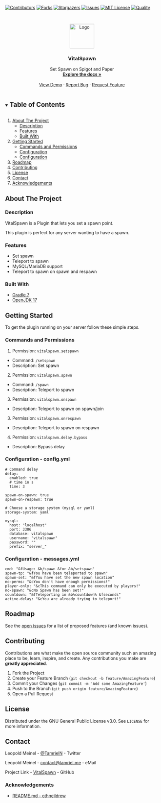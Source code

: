 <!-- PROJECT SHIELDS -->
[![Contributors][contributors-shield]][contributors-url]
[![Forks][forks-shield]][forks-url]
[![Stargazers][stars-shield]][stars-url]
[![Issues][issues-shield]][issues-url]
[![MIT License][license-shield]][license-url]
[![Quality][quality-shield]][quality-url]

<!-- PROJECT LOGO -->
<!--suppress ALL -->
<br />
<p align="center">
  <a href="https://github.com/LeoMeinel/VitalSpawn">
    <img src="images/logo.png" alt="Logo" width="80" height="80">
  </a>

<h3 align="center">VitalSpawn</h3>

  <p align="center">
    Set Spawn on Spigot and Paper
    <br />
    <a href="https://github.com/LeoMeinel/VitalSpawn"><strong>Explore the docs »</strong></a>
    <br />
    <br />
    <a href="https://github.com/LeoMeinel/VitalSpawn">View Demo</a>
    ·
    <a href="https://github.com/LeoMeinel/VitalSpawn/issues">Report Bug</a>
    ·
    <a href="https://github.com/LeoMeinel/VitalSpawn/issues">Request Feature</a>
  </p>

<!-- TABLE OF CONTENTS -->
<details open="open">
  <summary><h2 style="display: inline-block">Table of Contents</h2></summary>
  <ol>
    <li>
      <a href="#about-the-project">About The Project</a>
      <ul>
        <li><a href="#description">Description</a></li>
        <li><a href="#features">Features</a></li>
        <li><a href="#built-with">Built With</a></li>
      </ul>
    </li>
    <li>
      <a href="#getting-started">Getting Started</a>
      <ul>
        <li><a href="#commands-and-permissions">Commands and Permissions</a></li>
        <li><a href="#configuration - config.yml">Configuration</a></li>
		<li><a href="#configuration - messages.yml">Configuration</a></li>
      </ul>
    </li>
    <li><a href="#roadmap">Roadmap</a></li>
    <li><a href="#contributing">Contributing</a></li>
    <li><a href="#license">License</a></li>
    <li><a href="#contact">Contact</a></li>
    <li><a href="#acknowledgements">Acknowledgements</a></li>
  </ol>
</details>

<!-- ABOUT THE PROJECT -->

## About The Project

### Description

VitalSpawn is a Plugin that lets you set a spawn point.

This plugin is perfect for any server wanting to have a spawn.

### Features

* Set spawn
* Teleport to spawn
* MySQL/MariaDB support
* Teleport to spawn on spawn and respawn

### Built With

* [Gradle 7](https://docs.gradle.org/7.4/release-notes.html)
* [OpenJDK 17](https://openjdk.java.net/projects/jdk/17/)

<!-- GETTING STARTED -->

## Getting Started

To get the plugin running on your server follow these simple steps.

### Commands and Permissions

1. Permission: `vitalspawn.setspawn`

* Command: `/setspawn`
* Description: Set spawn

2. Permission: `vitalspawn.spawn`

* Command: `/spawn`
* Description: Teleport to spawn

3. Permission: `vitalspawn.onspawn`

* Description: Teleport to spawn on spawn/join

3. Permission: `vitalspawn.onrespawn`

* Description: Teleport to spawn on respawn

4. Permission: `vitalspawn.delay.bypass`

* Description: Bypass delay

### Configuration - config.yml

```
# Command delay
delay:
  enabled: true
  # time in s
  time: 3

spawn-on-spawn: true
spawn-on-respawn: true

# Choose a storage system (mysql or yaml)
storage-system: yaml

mysql:
  host: "localhost"
  port: 3306
  database: vitalspawn
  username: "vitalspawn"
  password: ""
  prefix: "server_"
```

### Configuration - messages.yml

```
cmd: "&fUsage: &b/spawn &for &b/setspawn"
spawn-tp: "&fYou have been teleported to spawn"
spawn-set: "&fYou have set the new spawn location"
no-perms: "&cYou don't have enough permissions!"
player-only: "&cThis command can only be executed by players!"
no-spawn: "&cNo Spawn has been set!"
countdown: "&fTeleporting in &b%countdown% &fseconds"
active-delay: "&cYou are already trying to teleport!"
```

<!-- ROADMAP -->

## Roadmap

See the [open issues](https://github.com/LeoMeinel/VitalSpawn/issues) for a list of proposed features (and known
issues).

<!-- CONTRIBUTING -->

## Contributing

Contributions are what make the open source community such an amazing place to be, learn, inspire, and create. Any
contributions you make are **greatly appreciated**.

1. Fork the Project
2. Create your Feature Branch (`git checkout -b feature/AmazingFeature`)
3. Commit your Changes (`git commit -m 'Add some AmazingFeature'`)
4. Push to the Branch (`git push origin feature/AmazingFeature`)
5. Open a Pull Request

<!-- LICENSE -->

## License

Distributed under the GNU General Public License v3.0. See `LICENSE` for more information.

<!-- CONTACT -->

## Contact

Leopold Meinel - [@TamrielN](https://twitter.com/TamrielN) - Twitter

Leopold Meinel - [contact@tamriel.me](mailto:contact@tamriel.me) - eMail

Project Link - [VitalSpawn](https://github.com/LeoMeinel/VitalSpawn) - GitHub

<!-- ACKNOWLEDGEMENTS -->

### Acknowledgements

* [README.md - othneildrew](https://github.com/othneildrew/Best-README-Template)

<!-- MARKDOWN LINKS & IMAGES -->

[contributors-shield]: https://img.shields.io/github/contributors-anon/LeoMeinel/VitalSpawn?style=for-the-badge

[contributors-url]: https://github.com/LeoMeinel/VitalSpawn/graphs/contributors

[forks-shield]: https://img.shields.io/github/forks/LeoMeinel/VitalSpawn?label=Forks&style=for-the-badge

[forks-url]: https://github.com/LeoMeinel/VitalSpawn/network/members

[stars-shield]: https://img.shields.io/github/stars/LeoMeinel/VitalSpawn?style=for-the-badge

[stars-url]: https://github.com/LeoMeinel/VitalSpawn/stargazers

[issues-shield]: https://img.shields.io/github/issues/LeoMeinel/VitalSpawn?style=for-the-badge

[issues-url]: https://github.com/LeoMeinel/VitalSpawn/issues

[license-shield]: https://img.shields.io/github/license/LeoMeinel/VitalSpawn?style=for-the-badge

[license-url]: https://github.com/LeoMeinel/VitalSpawn/blob/main/LICENSE

[quality-shield]: https://img.shields.io/codefactor/grade/github/LeoMeinel/VitalSpawn?style=for-the-badge

[quality-url]: https://www.codefactor.io/repository/github/LeoMeinel/VitalSpawn
